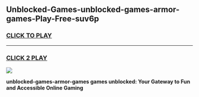 
## Unblocked-Games-unblocked-games-armor-games-Play-Free-suv6p
<h3>
<a href="https://premium76.site?title=unblocked-games-armor-games&ref=10A">CLICK TO PLAY</a></h3>
<hr>

<h3>
<a href="https://premium76.site?title=unblocked-games-armor-games&ref=10A">CLICK 2 PLAY</a>
  
</h3>

<a href="https://premium76.site?title=unblocked-games-armor-games&ref=10A"><img src="https://clearcache.store/games.png"></a>


**unblocked-games-armor-games games unblocked: Your Gateway to Fun and Accessible Online Gaming**

